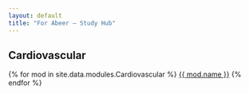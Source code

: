 ```yaml
---
layout: default
title: "For Abeer – Study Hub"
---
```


<div class="system-section">
  <h2>Cardiovascular</h2>
  <div class="topics">
    {% for mod in site.data.modules.Cardiovascular %}
      <a href="{{ mod.url }}">{{ mod.name }}</a>
    {% endfor %}
  </div>
</div>

<!-- repeat for other systems, or hard-code links like before -->
